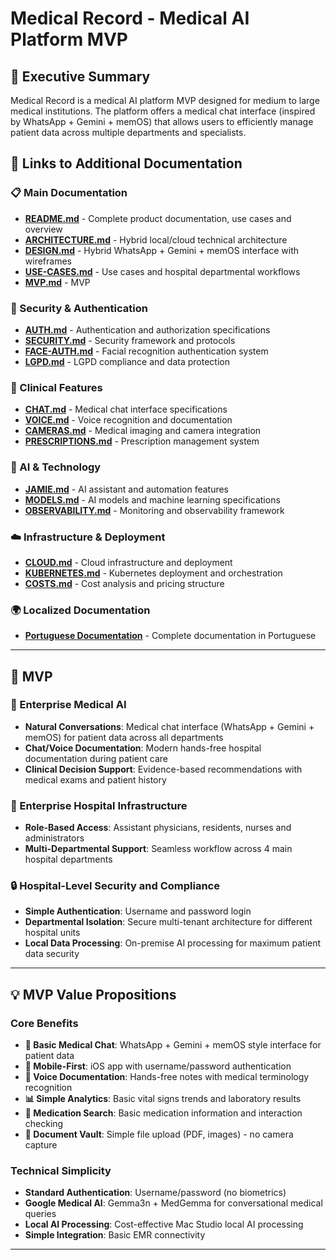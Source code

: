 # Medical Record - Medical AI Platform MVP

## 🏥 Executive Summary

Medical Record is a medical AI platform MVP designed for medium to large medical institutions. The platform offers a medical chat interface (inspired by WhatsApp + Gemini + memOS) that allows users to efficiently manage patient data across multiple departments and specialists.

## 🔗 Links to Additional Documentation

### **📋 Main Documentation**

- **[README.md](./README.md)** - Complete product documentation, use cases and overview
- **[ARCHITECTURE.md](./ARCHITECTURE.md)** - Hybrid local/cloud technical architecture
- **[DESIGN.md](./DESIGN.md)** - Hybrid WhatsApp + Gemini + memOS interface with wireframes
- **[USE-CASES.md](./USE-CASES.md)** - Use cases and hospital departmental workflows
- **[MVP.md](./MVP.md)** - MVP

### **🔐 Security & Authentication**

- **[AUTH.md](./AUTH.md)** - Authentication and authorization specifications
- **[SECURITY.md](./SECURITY.md)** - Security framework and protocols
- **[FACE-AUTH.md](./FACE-AUTH.md)** - Facial recognition authentication system
- **[LGPD.md](./LGPD.md)** - LGPD compliance and data protection

### **🏥 Clinical Features**

- **[CHAT.md](./CHAT.md)** - Medical chat interface specifications
- **[VOICE.md](./VOICE.md)** - Voice recognition and documentation
- **[CAMERAS.md](./CAMERAS.md)** - Medical imaging and camera integration
- **[PRESCRIPTIONS.md](./PRESCRIPTIONS.md)** - Prescription management system

### **🤖 AI & Technology**

- **[JAMIE.md](./JAMIE.md)** - AI assistant and automation features
- **[MODELS.md](./MODELS.md)** - AI models and machine learning specifications
- **[OBSERVABILITY.md](./OBSERVABILITY.md)** - Monitoring and observability framework

### **☁️ Infrastructure & Deployment**

- **[CLOUD.md](./CLOUD.md)** - Cloud infrastructure and deployment
- **[KUBERNETES.md](./KUBERNETES.md)** - Kubernetes deployment and orchestration
- **[COSTS.md](./COSTS.md)** - Cost analysis and pricing structure

### **🌍 Localized Documentation**

- **[Portuguese Documentation](./pt-br/)** - Complete documentation in Portuguese

---

## 🎯 MVP

### 🤖 Enterprise Medical AI

- **Natural Conversations**: Medical chat interface (WhatsApp + Gemini + memOS) for patient data across all departments
- **Chat/Voice Documentation**: Modern hands-free hospital documentation during patient care
- **Clinical Decision Support**: Evidence-based recommendations with medical exams and patient history

### 🏢 Enterprise Hospital Infrastructure

- **Role-Based Access**: Assistant physicians, residents, nurses and administrators
- **Multi-Departmental Support**: Seamless workflow across 4 main hospital departments

### 🔒 Hospital-Level Security and Compliance

- **Simple Authentication**: Username and password login
- **Departmental Isolation**: Secure multi-tenant architecture for different hospital units
- **Local Data Processing**: On-premise AI processing for maximum patient data security

---

## 💡 MVP Value Propositions

### Core Benefits

- **🤖 Basic Medical Chat**: WhatsApp + Gemini + memOS style interface for patient data
- **📱 Mobile-First**: iOS app with username/password authentication
- **🎤 Voice Documentation**: Hands-free notes with medical terminology recognition
- **📊 Simple Analytics**: Basic vital signs trends and laboratory results
- **💊 Medication Search**: Basic medication information and interaction checking
- **📁 Document Vault**: Simple file upload (PDF, images) - no camera capture

### Technical Simplicity

- **Standard Authentication**: Username/password (no biometrics)
- **Google Medical AI**: Gemma3n + MedGemma for conversational medical queries
- **Local AI Processing**: Cost-effective Mac Studio local AI processing
- **Simple Integration**: Basic EMR connectivity

--- 